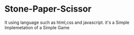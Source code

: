 # Stone-Paper-Scissor
It using language such as html,css and javascript. it's a Simple Implemetation of a Simple Game
